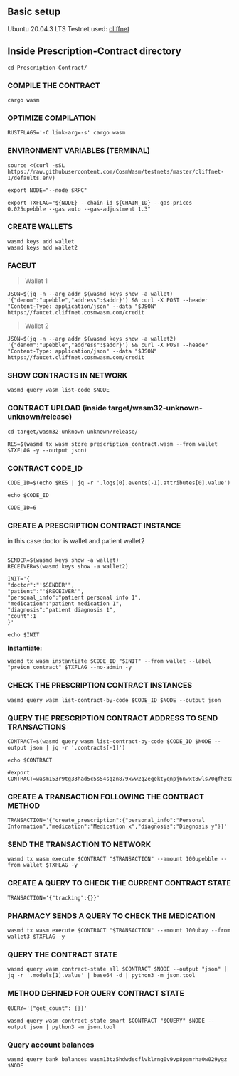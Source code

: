## Basic setup

 Ubuntu 20.04.3 LTS
 Testnet used: [cliffnet](https://github.com/CosmWasm/testnets)
  

## Inside Prescription-Contract directory

    cd Prescription-Contract/

### COMPILE THE CONTRACT

```console
cargo wasm
```

### OPTIMIZE COMPILATION

```console
RUSTFLAGS='-C link-arg=-s' cargo wasm
```

### ENVIRONMENT VARIABLES (TERMINAL)

```console
source <(curl -sSL https://raw.githubusercontent.com/CosmWasm/testnets/master/cliffnet-1/defaults.env)

export NODE="--node $RPC"

export TXFLAG="${NODE} --chain-id ${CHAIN_ID} --gas-prices 0.025upebble --gas auto --gas-adjustment 1.3"

```

  
  

### CREATE WALLETS

```console
wasmd keys add wallet
wasmd keys add wallet2
```

### FACEUT

> Wallet 1

```console
JSON=$(jq -n --arg addr $(wasmd keys show -a wallet) '{"denom":"upebble","address":$addr}') && curl -X POST --header "Content-Type: application/json" --data "$JSON" https://faucet.cliffnet.cosmwasm.com/credit
```

> Wallet 2
```console
JSON=$(jq -n --arg addr $(wasmd keys show -a wallet2) '{"denom":"upebble","address":$addr}') && curl -X POST --header "Content-Type: application/json" --data "$JSON" https://faucet.cliffnet.cosmwasm.com/credit
```

### SHOW CONTRACTS IN NETWORK
```console
wasmd query wasm list-code $NODE
```

  
  

### CONTRACT UPLOAD (inside target/wasm32-unknown-unknown/release)

```console
cd target/wasm32-unknown-unknown/release/

RES=$(wasmd tx wasm store prescription_contract.wasm --from wallet $TXFLAG -y --output json)
```


### CONTRACT CODE_ID 

```console
CODE_ID=$(echo $RES | jq -r '.logs[0].events[-1].attributes[0].value')

echo $CODE_ID
```

```console
CODE_ID=6
```

### CREATE A PRESCRIPTION CONTRACT INSTANCE

in this case doctor is wallet and patient wallet2

```console

SENDER=$(wasmd keys show -a wallet)
RECEIVER=$(wasmd keys show -a wallet2)

INIT='{
"doctor":"'$SENDER'",
"patient":"'$RECEIVER'",
"personal_info":"patient personal info 1",
"medication":"patient medication 1",
"diagnosis":"patient diagnosis 1",
"count":1
}'

echo $INIT
```
**Instantiate:**

    wasmd tx wasm instantiate $CODE_ID "$INIT" --from wallet --label "preion contract" $TXFLAG --no-admin -y


### CHECK THE PRESCRIPTION CONTRACT INSTANCES

```console
wasmd query wasm list-contract-by-code $CODE_ID $NODE --output json
```


### QUERY THE PRESCRIPTION CONTRACT ADDRESS TO SEND TRANSACTIONS

```console
CONTRACT=$(wasmd query wasm list-contract-by-code $CODE_ID $NODE --output json | jq -r '.contracts[-1]')

echo $CONTRACT

#export CONTRACT=wasm153r9tg33had5c5s54sqzn879xww2q2egektyqnpj6nwxt8wls70qfhztaq
```

  

### CREATE A TRANSACTION FOLLOWING THE CONTRACT METHOD

```console
TRANSACTION='{"create_prescription":{"personal_info":"Personal Information","medication":"Medication x","diagnosis":"Diagnosis y"}}'
```

  
  

### SEND THE TRANSACTION TO NETWORK

```console
wasmd tx wasm execute $CONTRACT "$TRANSACTION" --amount 100upebble --from wallet $TXFLAG -y
```

  

### CREATE A QUERY TO CHECK THE CURRENT CONTRACT STATE

```console
TRANSACTION='{"tracking":{}}'
```

  

### PHARMACY SENDS A QUERY TO CHECK THE MEDICATION

```console
wasmd tx wasm execute $CONTRACT "$TRANSACTION" --amount 100ubay --from wallet3 $TXFLAG -y
```


### QUERY THE CONTRACT STATE

```console
wasmd query wasm contract-state all $CONTRACT $NODE --output "json" | jq -r '.models[1].value' | base64 -d | python3 -m json.tool
```

  
  
  
  

### METHOD DEFINED FOR QUERY CONTRACT STATE

```console
QUERY='{"get_count": {}}'

wasmd query wasm contract-state smart $CONTRACT "$QUERY" $NODE --output json | python3 -m json.tool
```

  
  

### Query account balances

```console
wasmd query bank balances wasm13tz5hdwdscflvklrng0v9vp8pamrha0w029ygz $NODE
```
